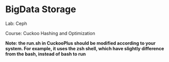 # BigData Storage

Lab: Ceph

Course: Cuckoo Hashing and Optimization

**Note: the run.sh in CuckooPlus should be modified according to your system. For example, it uses the zsh shell, which have slightly difference from the bash, instead of bash to run**



